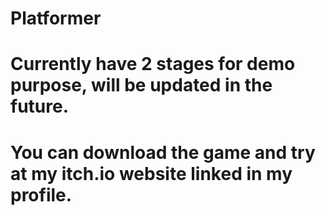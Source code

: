 # Platformer
# Currently have 2 stages for demo purpose, will be updated in the future.
# You can download the game and try at my itch.io website linked in my profile.
